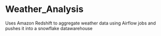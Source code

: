 # Weather_Analysis
Uses Amazon Redshift to aggregate weather data using Airflow jobs and pushes it into a snowflake datawarehouse
